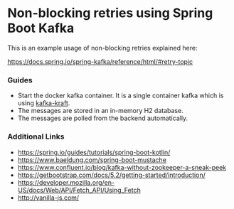 # Non-blocking retries using Spring Boot Kafka

This is an example usage of non-blocking retries explained here:

https://docs.spring.io/spring-kafka/reference/html/#retry-topic

### Guides

* Start the docker kafka container. It is a single container kafka which is using [kafka-kraft](https://registry.hub.docker.com/r/bashj79/kafka-kraft).
* The messages are stored in an in-memory H2 database.
* The messages are polled from the backend automatically.

### Additional Links

* https://spring.io/guides/tutorials/spring-boot-kotlin/
* https://www.baeldung.com/spring-boot-mustache
* https://www.confluent.io/blog/kafka-without-zookeeper-a-sneak-peek
* https://getbootstrap.com/docs/5.2/getting-started/introduction/
* https://developer.mozilla.org/en-US/docs/Web/API/Fetch_API/Using_Fetch
* http://vanilla-js.com/

